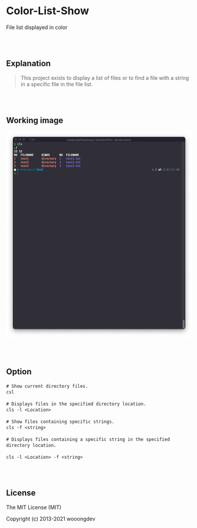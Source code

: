 # Color-List-Show
File list displayed in color

<br><br>

## Explanation
> This project exists to display a list of files or to find a file with a string in a specific file in the file list.


<br><br>

## Working image
![screenshot](./image/workingimage.png)



<br><br>

## Option


```shell
# Show current directory files.
csl

# Displays files in the specified directory location.
cls -l <Location>

# Show files containing specific strings.
cls -f <string>

# Displays files containing a specific string in the specified directory location.

cls -l <Location> -f <string>
```

<br><br>
## License
The MIT License (MIT)

Copyright (c) 2013-2021 wooongdev
